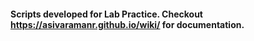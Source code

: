 #### Scripts developed for Lab Practice. Checkout <https://asivaramanr.github.io/wiki/> for documentation.
